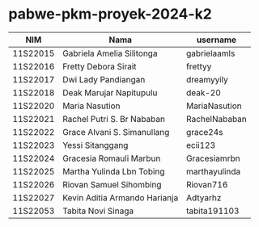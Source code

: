 # pabwe-pkm-proyek-2024-k2

| NIM      | Nama                         | username      |
| -------- | ---------------------------- | ------------- |
| 11S22015 | Gabriela Amelia Silitonga    | gabrielaamls  |
| 11S22016 | Fretty Debora Sirait         | frettyy       |
| 11S22017 | Dwi Lady Pandiangan          | dreamyyily    |
| 11S22018 | Deak Marujar Napitupulu      | deak-20       |
| 11S22020 | Maria Nasution               | MariaNasution |
| 11S22021 | Rachel Putri S. Br Nababan   | RachelNababan |
| 11S22022 | Grace Alvani S. Simanullang  | grace24s      |
| 11S22023 | Yessi Sitanggang             | ecii123       |
| 11S22024 | Gracesia Romauli Marbun      | Gracesiamrbn  |
| 11S22025 | Martha Yulinda Lbn Tobing    | marthayulinda |
| 11S22026 | Riovan Samuel Sihombing      | Riovan716     |
| 11S22027 | Kevin Aditia Armando Harianja| Adtyarhz      |
| 11S22053 | Tabita Novi Sinaga           | tabita191103  |